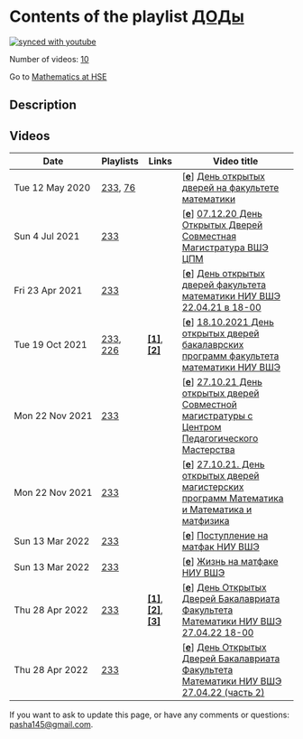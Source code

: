 # Contents of the playlist [ДОДы](https://www.youtube.com/playlist?list=PLq3E5oubNNoAnaZQ2_RckpDtM-qIHEaQm)

[![synced with youtube](https://img.shields.io/github/last-commit/mathphysschool/mathphysschool.github.io/autoupdate1?label=synced%20with%20youtube)](https://github.com/mathphysschool/mathphysschool.github.io/commits/autoupdate1)

Number of videos: [10](#videos)

Go to [Mathematics at HSE](../README.md)

## Description



## Videos

|Date|Playlists|Links|Video title|
|---|---|---|---|
| Tue&nbsp;12&nbsp;May&nbsp;2020 | [233](../playlists/233 "ДОДы"), [76](../playlists/76 "День открытых дверей 2020") |  | [[**e**](https://studio.youtube.com/video/QZj8YpSs6_k/edit "Edit")] [День открытых дверей на факультете математики](https://www.youtube.com/watch?v=QZj8YpSs6_k&list=PLq3E5oubNNoAnaZQ2_RckpDtM-qIHEaQm "Презентация магистерских программ &#34;Mathematics&#34; и &#34;Математика и математическая физика&#34;.&#013;Вопросы можно задавать в чате или на почту MathStudyOffice@hse.ru") |
| Sun&nbsp;4&nbsp;Jul&nbsp;2021 | [233](../playlists/233 "ДОДы") |  | [[**e**](https://studio.youtube.com/video/gJ3fKCapUe8/edit "Edit")] [07.12.20 День Открытых Дверей Совместная Магистратура ВШЭ ЦПМ](https://www.youtube.com/watch?v=gJ3fKCapUe8&list=PLq3E5oubNNoAnaZQ2_RckpDtM-qIHEaQm) |
| Fri&nbsp;23&nbsp;Apr&nbsp;2021 | [233](../playlists/233 "ДОДы") |  | [[**e**](https://studio.youtube.com/video/9QlTYciv0HM/edit "Edit")] [День открытых дверей факультета математики НИУ ВШЭ 22.04.21 в 18-00](https://www.youtube.com/watch?v=9QlTYciv0HM&list=PLq3E5oubNNoAnaZQ2_RckpDtM-qIHEaQm) |
| Tue&nbsp;19&nbsp;Oct&nbsp;2021 | [233](../playlists/233 "ДОДы"), [226](../playlists/226 "День открытых дверей бакалавриата 18.10.2021") | [**[1]**](https://www.hse.ru/ba/math/tracks), [**[2]**](https://www.hse.ru/ba/cpm/tracks) | [[**e**](https://studio.youtube.com/video/IkkAXy-mImc/edit "Edit")] [18.10.2021 День открытых дверей бакалаврских программ факультета математики НИУ ВШЭ](https://www.youtube.com/watch?v=IkkAXy-mImc&list=PLq3E5oubNNoAnaZQ2_RckpDtM-qIHEaQm "Уважаемые школьники и их родители!&#013;&#013;Приглашаем вас принять участие в дне открытых дверей бакалаврских программ факультета&#013;математики. Он состоится в онлайн формате 18 октября 2021г. с 18.00 до 20.00 часов.&#013;&#013;Декан факультета А.С. Скрипченко представит вам факультет и расскажет о его месте в ряду&#013;мировых научно-исследовательских и образовательных математических центров.&#013;&#013;Руководители образовательных программ “Математика” А.В. Клименко и “Совместный&#013;бакалавриат НИУ ВШЭ и Центра педагогического мастерства” Н.В. Походня расскажут о&#013;правилах приема и особенностях обучения на наших бакалаврских программах и ответят на&#013;ваши вопросы.&#013;&#013;Свои вопросы вы можете заранее присылать по адресу math@hse.ru&#013;&#013;Вы сможете также задать вопросы в чате этого видео во время трансляции .&#013;&#013;Мы также рекомендуем вам посетить посвященные абитуриентам странички наших&#013;образовательных программ “Математика” https://www.hse.ru/ba/math/tracks и “Совместный бакалавриат НИУ ВШЭ и ЦПМ” https://www.hse.ru/ba/cpm/tracks ,&#013;где в разделах Траектория поступления вы сможете ознакомиться с ответами на наиболее&#013;часто задаваемые вопросы.") |
| Mon&nbsp;22&nbsp;Nov&nbsp;2021 | [233](../playlists/233 "ДОДы") |  | [[**e**](https://studio.youtube.com/video/K5MS-gBG0BY/edit "Edit")] [27.10.21 День открытых дверей Совместной магистратуры с Центром Педагогического Мастерства](https://www.youtube.com/watch?v=K5MS-gBG0BY&list=PLq3E5oubNNoAnaZQ2_RckpDtM-qIHEaQm) |
| Mon&nbsp;22&nbsp;Nov&nbsp;2021 | [233](../playlists/233 "ДОДы") |  | [[**e**](https://studio.youtube.com/video/xI6E_P5BR9w/edit "Edit")] [27.10.21.  День открытых дверей магистерских программ Математика и Математика и матфизика](https://www.youtube.com/watch?v=xI6E_P5BR9w&list=PLq3E5oubNNoAnaZQ2_RckpDtM-qIHEaQm) |
| Sun&nbsp;13&nbsp;Mar&nbsp;2022 | [233](../playlists/233 "ДОДы") |  | [[**e**](https://studio.youtube.com/video/JqWE3HSibaE/edit "Edit")] [Поступление на матфак НИУ ВШЭ](https://www.youtube.com/watch?v=JqWE3HSibaE&list=PLq3E5oubNNoAnaZQ2_RckpDtM-qIHEaQm "Видео для ДОД 13.03.22") |
| Sun&nbsp;13&nbsp;Mar&nbsp;2022 | [233](../playlists/233 "ДОДы") |  | [[**e**](https://studio.youtube.com/video/KXTES4GwNxM/edit "Edit")] [Жизнь на матфаке НИУ ВШЭ](https://www.youtube.com/watch?v=KXTES4GwNxM&list=PLq3E5oubNNoAnaZQ2_RckpDtM-qIHEaQm "Видео для ДОД 13.03.22") |
| Thu&nbsp;28&nbsp;Apr&nbsp;2022 | [233](../playlists/233 "ДОДы") | [**[1]**](https://math.hse.ru/), [**[2]**](https://www.hse.ru/ba/math/), [**[3]**](https://www.hse.ru/ba/cpm/) | [[**e**](https://studio.youtube.com/video/uhIcrn-nwCI/edit "Edit")] [День Открытых Дверей Бакалавриата Факультета Математики НИУ ВШЭ 27.04.22 18-00](https://www.youtube.com/watch?v=uhIcrn-nwCI&list=PLq3E5oubNNoAnaZQ2_RckpDtM-qIHEaQm "Задавайте Ваши вопросы в чат!&#013;Полезные ссылки:&#013;https://math.hse.ru/ - Сайт факультета Математики НИУ ВШЭ&#013;https://www.hse.ru/ba/math/ - Бакалаврская программа Математика&#013;https://www.hse.ru/ba/cpm/ - Бакалаврская программа Совместный бакалавриат НИУ ВШЭ и ЦПМ") |
| Thu&nbsp;28&nbsp;Apr&nbsp;2022 | [233](../playlists/233 "ДОДы") |  | [[**e**](https://studio.youtube.com/video/e89e6mefTqw/edit "Edit")] [День Открытых Дверей Бакалавриата Факультета Математики НИУ ВШЭ 27.04.22 (часть 2)](https://www.youtube.com/watch?v=e89e6mefTqw&list=PLq3E5oubNNoAnaZQ2_RckpDtM-qIHEaQm) |


 If you want to ask to update this page, or have any comments or questions: <pasha145@gmail.com>.